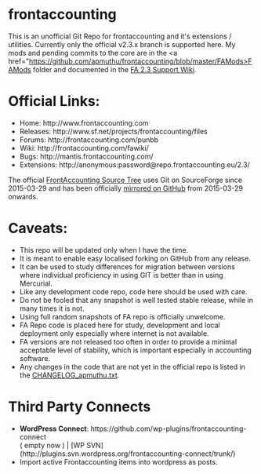 frontaccounting
===============

This is an unofficial Git Repo for frontaccounting and it's extensions / utilities.
Currently only the official v2.3.x branch is supported here.
My mods and pending commits to the core are in the <a href="https://github.com/apmuthu/frontaccounting/blob/master/FAMods>FAMods</a> folder and documented in the [FA 2.3 Support Wiki](https://github.com/apmuthu/frontaccounting/wiki).

Official Links:
===============
<ul>
<li>Home: http://www.frontaccounting.com</li>
<li>Releases: http://www.sf.net/projects/frontaccounting/files</li>
<li>Forums: http://frontaccounting.com/punbb</li>
<li>Wiki: http://frontaccounting.com/fawiki/</li>
<li>Bugs: http://mantis.frontaccounting.com/</li>
<li>Extensions: http://anonymous:password@repo.frontaccounting.eu/2.3/</li>
</ul>

The official <a href="http://sourceforge.net/p/frontaccounting/git/ci/master/tree/">FrontAccounting Source Tree</a> uses Git on SourceForge since 2015-03-29
and has been officially <a href="https://github.com/FrontAccountingERP/FA">mirrored on GitHub</a> from 2015-03-29 onwards.

Caveats:
========
<ul>
<li>This repo will be updated only when I have the time.</li>
<li>It is meant to enable easy localised forking on GitHub from any release.</li>
<li>It can be used to study differences for migration between versions where individual proficiency in using GIT is better than in using Mercurial.</li>
<li>Like any development code repo, code here should be used with care.</li>
<li>Do not be fooled that any snapshot is well tested stable release, while in many times it is not.</li>
<li>Using full random snapshots of FA repo is officially unwelcome.</li>
<li>FA Repo code is placed here for study, development and local deployment only especially where internet is not available.</li>
<li>FA versions are not released too often in order to provide a minimal acceptable level of stability, which is important especially in accounting software.</li>
<li>Any changes in the code that are not yet in the official repo is listed in the <a href="https://github.com/apmuthu/frontaccounting/blob/master/FAMods/CHANGELOG_apmuthu.txt">CHANGELOG_apmuthu.txt</a>.</li>
</ul>

Third Party Connects
====================
<ul>
<li><b>WordPress Connect</b>: https://github.com/wp-plugins/frontaccounting-connect</li> ( empty now ) | [WP SVN](http://plugins.svn.wordpress.org/frontaccounting-connect/trunk/)
<li>Import active Frontaccounting items into wordpress as posts.</li>
</ul>
